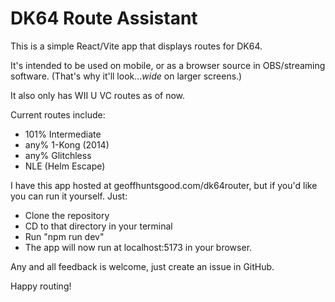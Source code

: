# DK64 Route Assistant

This is a simple React/Vite app that displays routes for DK64.

It's intended to be used on mobile, or as a browser source in OBS/streaming software. (That's why it'll look..._wide_ on larger screens.)

It also only has WII U VC routes as of now.

Current routes include:
- 101% Intermediate
- any% 1-Kong (2014)
- any% Glitchless
- NLE (Helm Escape)

I have this app hosted at geoffhuntsgood.com/dk64router, but if you'd like you can run it yourself. Just:
- Clone the repository
- CD to that directory in your terminal
- Run "npm run dev"
- The app will now run at localhost:5173 in your browser.

Any and all feedback is welcome, just create an issue in GitHub.

Happy routing!
